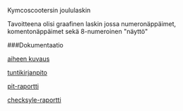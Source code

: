 Kymcoscootersin joululaskin

Tavoitteena olisi graafinen laskin jossa numeronäppäimet, komentonäppäimet sekä 8-numeroinen "näyttö"

###Dokumentaatio

[aiheen kuvaus](https://github.com/kymcoscooters/joululaskin/blob/master/dokumentaatio/Aihem%C3%A4%C3%A4rittely.md)

[tuntikirjanpito](https://github.com/kymcoscooters/joululaskin/blob/master/dokumentaatio/tuntikirjanpito.md)

[pit-raportti](https://htmlpreview.github.io/?https://github.com/kymcoscooters/joululaskin/blob/master/dokumentaatio/pit-raportti/201612311311/index.html)

[checksyle-raportti](https://htmlpreview.github.io/?https://github.com/kymcoscooters/joululaskin/blob/master/dokumentaatio/checkstyle-raportti/checkstyle.html)
